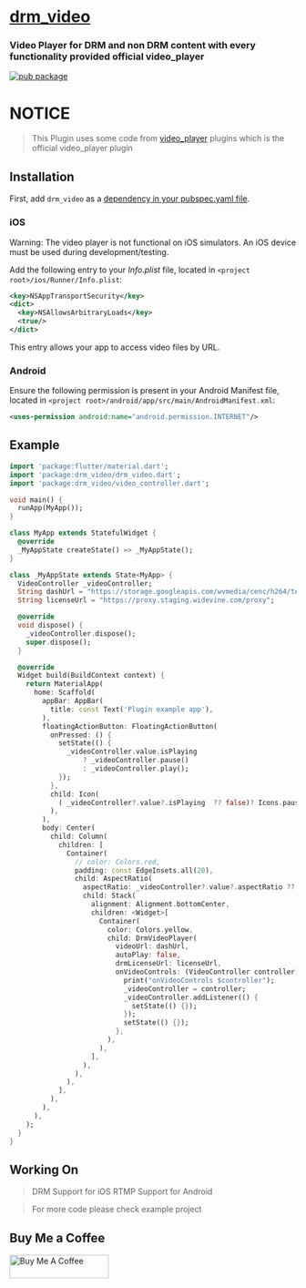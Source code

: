 # [drm_video](https://pub.dartlang.org/packages/drm_video)

### Video Player for DRM and non DRM content with every functionality provided official video_player

[![pub package](https://img.shields.io/pub/v/drm_video.svg)](https://pub.dartlang.org/packages/drm_video)

# NOTICE

> This Plugin uses some code from [video_player](https://pub.dartlang.org/packages/video_player) plugins which is the official video_player plugin

## Installation

First, add `drm_video` as a [dependency in your pubspec.yaml file](https://flutter.io/using-packages/).

### iOS

Warning: The video player is not functional on iOS simulators. An iOS device must be used during development/testing.

Add the following entry to your _Info.plist_ file, located in `<project root>/ios/Runner/Info.plist`:

```xml
<key>NSAppTransportSecurity</key>
<dict>
  <key>NSAllowsArbitraryLoads</key>
  <true/>
</dict>
```

This entry allows your app to access video files by URL.

### Android

Ensure the following permission is present in your Android Manifest file, located in `<project root>/android/app/src/main/AndroidManifest.xml`:

```xml
<uses-permission android:name="android.permission.INTERNET"/>
```

## Example

```dart
import 'package:flutter/material.dart';
import 'package:drm_video/drm_video.dart';
import 'package:drm_video/video_controller.dart';

void main() {
  runApp(MyApp());
}

class MyApp extends StatefulWidget {
  @override
  _MyAppState createState() => _MyAppState();
}

class _MyAppState extends State<MyApp> {
  VideoController _videoController;
  String dashUrl = "https://storage.googleapis.com/wvmedia/cenc/h264/tears/tears.mpd";
  String licenseUrl = "https://proxy.staging.widevine.com/proxy";

  @override
  void dispose() {
    _videoController.dispose();
    super.dispose();
  }

  @override
  Widget build(BuildContext context) {
    return MaterialApp(
      home: Scaffold(
        appBar: AppBar(
          title: const Text('Plugin example app'),
        ),
        floatingActionButton: FloatingActionButton(
          onPressed: () {
            setState(() {
              _videoController.value.isPlaying
                  ? _videoController.pause()
                  : _videoController.play();
            });
          },
          child: Icon(
            ( _videoController?.value?.isPlaying  ?? false)? Icons.pause : Icons.play_arrow,
          ),
        ),
        body: Center(
          child: Column(
            children: [
              Container(
                // color: Colors.red,
                padding: const EdgeInsets.all(20),
                child: AspectRatio(
                  aspectRatio: _videoController?.value?.aspectRatio ?? 16 / 9,
                  child: Stack(
                    alignment: Alignment.bottomCenter,
                    children: <Widget>[
                      Container(
                        color: Colors.yellow,
                        child: DrmVideoPlayer(
                          videoUrl: dashUrl,
                          autoPlay: false,
                          drmLicenseUrl: licenseUrl,
                          onVideoControls: (VideoController controller) {
                            print("onVideoControls $controller");
                            _videoController = controller;
                            _videoController.addListener(() {
                              setState(() {});
                            });
                            setState(() {});
                          },
                        ),
                      ),
                    ],
                  ),
                ),
              ),
            ],
          ),
        ),
      ),
    );
  }
}
```

## Working On

> DRM Support for iOS
> RTMP Support for Android

> For more code please check example project

## Buy Me a Coffee

<a href="https://www.buymeacoffee.com/karthikponnam" target="_blank"><img src="https://cdn.buymeacoffee.com/buttons/default-orange.png" alt="Buy Me A Coffee" height="41" width="174"></a>